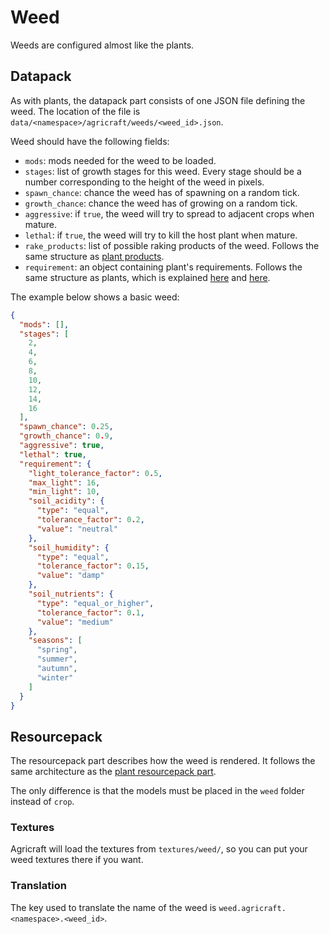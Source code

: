 # Weed

Weeds are configured almost like the plants.

## Datapack

As with plants, the datapack part consists of one JSON file defining the weed. The location of the file is `data/<namespace>/agricraft/weeds/<weed_id>.json`.

Weed should have the following fields:
- `mods`: mods needed for the weed to be loaded.
- `stages`: list of growth stages for this weed. Every stage should be a number corresponding to the height of the weed in pixels.
- `spawn_chance`: chance the weed has of spawning on a random tick.
- `growth_chance`: chance the weed has of growing on a random tick.
- `aggressive`: if `true`, the weed will try to spread to adjacent crops when mature.
- `lethal`: if `true`, the weed will try to kill the host plant when mature.
- `rake_products`: list of possible raking products of the weed. Follows the same structure as [plant products](./plant.mdx#Adding-plant-products).
- `requirement`: an object containing plant's requirements. Follows the same structure as plants, which is explained [here](./plant.mdx#Creating-a-simple-plant) and [here](./plant.mdx#Adding-additional-requirements).


The example below shows a basic weed:
```json
{
  "mods": [],
  "stages": [
    2,
    4,
    6,
    8,
    10,
    12,
    14,
    16
  ],
  "spawn_chance": 0.25,
  "growth_chance": 0.9,
  "aggressive": true,
  "lethal": true,
  "requirement": {
    "light_tolerance_factor": 0.5,
    "max_light": 16,
    "min_light": 10,
    "soil_acidity": {
      "type": "equal",
      "tolerance_factor": 0.2,
      "value": "neutral"
    },
    "soil_humidity": {
      "type": "equal",
      "tolerance_factor": 0.15,
      "value": "damp"
    },
    "soil_nutrients": {
      "type": "equal_or_higher",
      "tolerance_factor": 0.1,
      "value": "medium"
    },
    "seasons": [
      "spring",
      "summer",
      "autumn",
      "winter"
    ]
  }
}
```

## Resourcepack

The resourcepack part describes how the weed is rendered. It follows the same architecture as the [plant resourcepack part](./plant.mdx#Resourcepack).

The only difference is that the models must be placed in the `weed` folder instead of `crop`.

### Textures

Agricraft will load the textures from `textures/weed/`, so you can put your weed textures there if you want.

### Translation

The key used to translate the name of the weed is `weed.agricraft.<namespace>.<weed_id>`.
